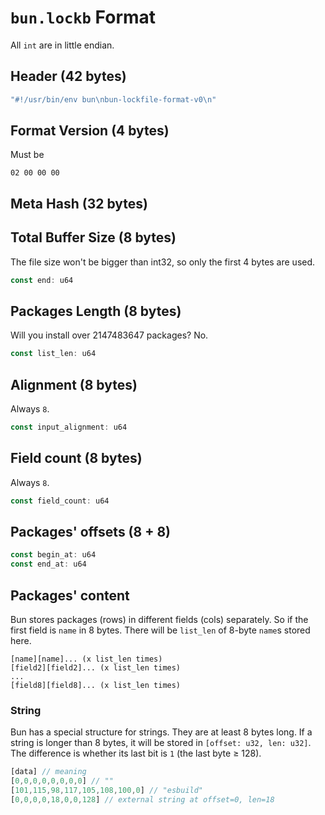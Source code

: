 # `bun.lockb` Format

All `int` are in little endian.

## Header (42 bytes)

```js
"#!/usr/bin/env bun\nbun-lockfile-format-v0\n"
```

## Format Version (4 bytes)

Must be

```
02 00 00 00
```

## Meta Hash (32 bytes)

## Total Buffer Size (8 bytes)

The file size won't be bigger than int32, so only the first 4 bytes are used.

```ts
const end: u64
```

## Packages Length (8 bytes)

Will you install over 2147483647 packages? No.

```ts
const list_len: u64
```

## Alignment (8 bytes)

Always `8`.

```ts
const input_alignment: u64
```

## Field count (8 bytes)

Always `8`.

```ts
const field_count: u64
```

## Packages' offsets (8 + 8)

```ts
const begin_at: u64
const end_at: u64
```

## Packages' content

Bun stores packages (rows) in different fields (cols) separately.
So if the first field is `name` in 8 bytes. There will be `list_len`
of 8-byte `name`s stored here.

```
[name][name]... (x list_len times)
[field2][field2]... (x list_len times)
...
[field8][field8]... (x list_len times)
```

### String

Bun has a special structure for strings. They are at least 8 bytes long.
If a string is longer than 8 bytes, it will be stored in `[offset: u32, len: u32]`.
The difference is whether its last bit is `1` (the last byte &ge; 128).

```js
[data] // meaning
[0,0,0,0,0,0,0,0] // ""
[101,115,98,117,105,108,100,0] // "esbuild"
[0,0,0,0,18,0,0,128] // external string at offset=0, len=18
```
